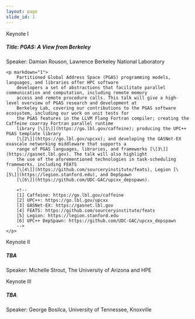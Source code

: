 ```yaml
---
layout: page
slide_id: 1
---
```


<div class="card">
	<div class="card-header text-white bg-inverse"><i class="fa fa-users mr-3" aria-hidden="true"></i>Keynote I</div>
	<h5>Title: PGAS: A View from Berkeley</h5>
	<p>Speaker: Damian Rouson, Lawrence Berkeley National Laboratory</p>

	<p markdown="1">
		Partitioned Global Address Space (PGAS) programming models, languages, and libraries offer HPC software
		developers a set of abstractions that facilitate parallel communication and computation, including remote memory
		access and remote procedure calls. This talk will give a high-level overview of PGAS research and development at
		Berkeley Lab, covering our contributions to the PGAS software ecosystem, including our work on unit tests for
		the PGAS features in the LLVM Flang Fortran compiler; creating the Caffeine coarray Fortran parallel runtime
		library [\[1\]](https://go.lbl.gov/caffeine); producing the UPC++ PGAS template library
		[\[2\]](https://go.lbl.gov/upcxx); and developing the GASNet-EX exascale networking middleware that supports a
		range of PGAS languages, libraries, and frameworks [\[3\]](https://gasnet.lbl.gov). The talk will also highlight
		the use of the aforementioned technologies in task-scheduling frameworks, including FEATS
		[\[4\]](https://github.com/sourceryinstitute/feats), Legion [\[5\]](https://legion.stanford.edu), and DepSpawn
		[\[6\]](https://github.com/UDC-GAC/upcxx_depspawn).

		<!--
		[1] Caffeine: https://go.lbl.gov/caffeine
		[2] UPC++: https://go.lbl.gov/upcxx
		[3] GASNet-EX: https://gasnet.lbl.gov
		[4] FEATS: https://github.com/sourceryinstitute/feats
		[5] Legion: https://legion.stanford.edu
		[6] UPC++ DepSpawn: https://github.com/UDC-GAC/upcxx_depspawn
		-->
	</p>
</div>

<div class="card">
    <div class="card-header text-white bg-inverse"><i class="fa fa-users mr-3" aria-hidden="true"></i>Keynote II</div>
    <h5>TBA</h5>
    <p>Speaker: Michelle Strout, The University of Arizona and HPE</p>
</div>

<div class="card">
    <div class="card-header text-white bg-inverse"><i class="fa fa-users mr-3" aria-hidden="true"></i>Keynote III</div>
    <h5>TBA</h5>
    <p>Speaker: George Bosilca, University of Tennessee, Knoxville</p>
</div>
